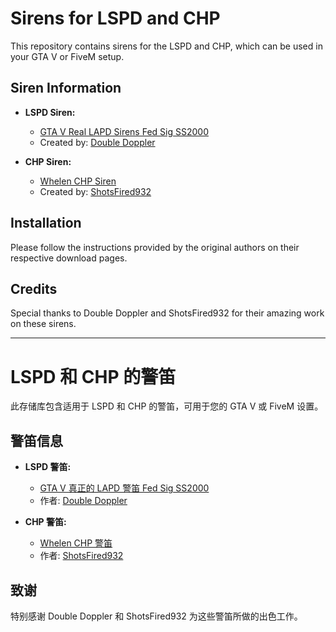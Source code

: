 # Sirens for LSPD and CHP

This repository contains sirens for the LSPD and CHP, which can be used in your GTA V or FiveM setup.

## Siren Information

- **LSPD Siren:**
  - [GTA V Real LAPD Sirens Fed Sig SS2000](https://www.lcpdfr.com/downloads/gta5mods/audio/7852-gta-v-real-lapd-sirens-fed-sig-ss2000/)
  - Created by: [Double Doppler](https://www.lcpdfr.com/profile/50868-double-doppler/)

- **CHP Siren:**
  - [Whelen CHP Siren](https://www.lcpdfr.com/downloads/gta5mods/audio/21884-whelen-chp-siren/)
  - Created by: [ShotsFired932](https://www.lcpdfr.com/profile/513086-shotsfired932/)

## Installation

Please follow the instructions provided by the original authors on their respective download pages.

## Credits

Special thanks to Double Doppler and ShotsFired932 for their amazing work on these sirens.

---

# LSPD 和 CHP 的警笛

此存储库包含适用于 LSPD 和 CHP 的警笛，可用于您的 GTA V 或 FiveM 设置。

## 警笛信息

- **LSPD 警笛:**
  - [GTA V 真正的 LAPD 警笛 Fed Sig SS2000](https://www.lcpdfr.com/downloads/gta5mods/audio/7852-gta-v-real-lapd-sirens-fed-sig-ss2000/)
  - 作者: [Double Doppler](https://www.lcpdfr.com/profile/50868-double-doppler/)

- **CHP 警笛:**
  - [Whelen CHP 警笛](https://www.lcpdfr.com/downloads/gta5mods/audio/21884-whelen-chp-siren/)
  - 作者: [ShotsFired932](https://www.lcpdfr.com/profile/513086-shotsfired932/)


## 致谢

特别感谢 Double Doppler 和 ShotsFired932 为这些警笛所做的出色工作。

